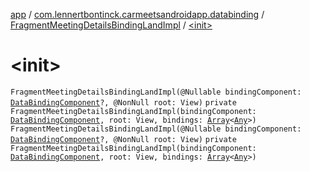 [app](../../index.md) / [com.lennertbontinck.carmeetsandroidapp.databinding](../index.md) / [FragmentMeetingDetailsBindingLandImpl](index.md) / [&lt;init&gt;](./-init-.md)

# &lt;init&gt;

`FragmentMeetingDetailsBindingLandImpl(@Nullable bindingComponent: `[`DataBindingComponent`](../../android.databinding/-data-binding-component.md)`?, @NonNull root: View)`
`private FragmentMeetingDetailsBindingLandImpl(bindingComponent: `[`DataBindingComponent`](../../android.databinding/-data-binding-component.md)`, root: View, bindings: `[`Array`](https://kotlinlang.org/api/latest/jvm/stdlib/kotlin/-array/index.html)`<`[`Any`](https://kotlinlang.org/api/latest/jvm/stdlib/kotlin/-any/index.html)`>)`
`FragmentMeetingDetailsBindingLandImpl(@Nullable bindingComponent: `[`DataBindingComponent`](../../android.databinding/-data-binding-component.md)`?, @NonNull root: View)`
`private FragmentMeetingDetailsBindingLandImpl(bindingComponent: `[`DataBindingComponent`](../../android.databinding/-data-binding-component.md)`, root: View, bindings: `[`Array`](https://kotlinlang.org/api/latest/jvm/stdlib/kotlin/-array/index.html)`<`[`Any`](https://kotlinlang.org/api/latest/jvm/stdlib/kotlin/-any/index.html)`>)`